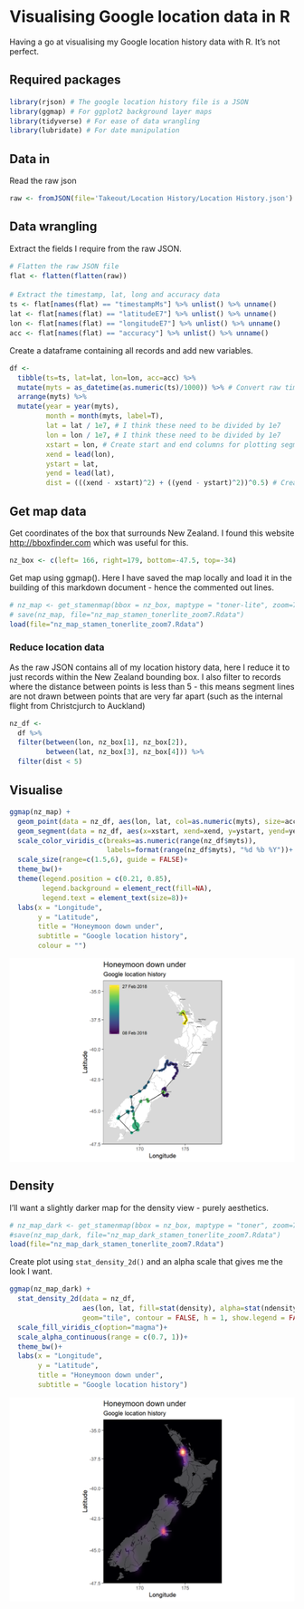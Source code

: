Visualising Google location data in R
================

Having a go at visualising my Google location history data with R. It’s
not perfect.

## Required packages

``` r
library(rjson) # The google location history file is a JSON 
library(ggmap) # For ggplot2 background layer maps
library(tidyverse) # For ease of data wrangling
library(lubridate) # For date manipulation
```

## Data in

Read the raw json

``` r
raw <- fromJSON(file='Takeout/Location History/Location History.json')
```

## Data wrangling

Extract the fields I require from the raw JSON.

``` r
# Flatten the raw JSON file
flat <- flatten(flatten(raw))

# Extract the timestamp, lat, long and accuracy data
ts <- flat[names(flat) == "timestampMs"] %>% unlist() %>% unname()
lat <- flat[names(flat) == "latitudeE7"] %>% unlist() %>% unname()
lon <- flat[names(flat) == "longitudeE7"] %>% unlist() %>% unname()
acc <- flat[names(flat) == "accuracy"] %>% unlist() %>% unname()
```

Create a dataframe containing all records and add new variables.

``` r
df <- 
  tibble(ts=ts, lat=lat, lon=lon, acc=acc) %>%
  mutate(myts = as_datetime(as.numeric(ts)/1000)) %>% # Convert raw timestamp to datetime
  arrange(myts) %>% 
  mutate(year = year(myts),
         month = month(myts, label=T),
         lat = lat / 1e7, # I think these need to be divided by 1e7
         lon = lon / 1e7, # I think these need to be divided by 1e7
         xstart = lon, # Create start and end columns for plotting segments later on
         xend = lead(lon), 
         ystart = lat, 
         yend = lead(lat),
         dist = (((xend - xstart)^2) + ((yend - ystart)^2))^0.5) # Create a distance column (pythagoras)
```

## Get map data

Get coordinates of the box that surrounds New Zealand. I found this
website <http://bboxfinder.com> which was useful for this.

``` r
nz_box <- c(left= 166, right=179, bottom=-47.5, top=-34)
```

Get map using ggmap(). Here I have saved the map locally and load it in
the building of this markdown document - hence the commented out lines.

``` r
# nz_map <- get_stamenmap(bbox = nz_box, maptype = "toner-lite", zoom=7)
# save(nz_map, file="nz_map_stamen_tonerlite_zoom7.Rdata")
load(file="nz_map_stamen_tonerlite_zoom7.Rdata")
```

### Reduce location data

As the raw JSON contains all of my location history data, here I reduce
it to just records within the New Zealand bounding box. I also filter to
records where the distance between points is less than 5 - this means
segment lines are not drawn between points that are very far apart (such
as the internal flight from Christcjurch to Auckland)

``` r
nz_df <- 
  df %>%
  filter(between(lon, nz_box[1], nz_box[2]),
         between(lat, nz_box[3], nz_box[4])) %>% 
  filter(dist < 5)
```

## Visualise

``` r
ggmap(nz_map) + 
  geom_point(data = nz_df, aes(lon, lat, col=as.numeric(myts), size=acc))+
  geom_segment(data = nz_df, aes(x=xstart, xend=xend, y=ystart, yend=yend))+
  scale_color_viridis_c(breaks=as.numeric(range(nz_df$myts)),
                        labels=format(range(nz_df$myts), "%d %b %Y"))+
  scale_size(range=c(1.5,6), guide = FALSE)+
  theme_bw()+
  theme(legend.position = c(0.21, 0.85),
        legend.background = element_rect(fill=NA),
        legend.text = element_text(size=8))+
  labs(x = "Longitude",
       y = "Latitude",
       title = "Honeymoon down under",
       subtitle = "Google location history",
       colour = "")
```

<img src="README_files/figure-gfm/unnamed-chunk-8-1.png" style="display: block; margin: auto;" />

## Density

I’ll want a slightly darker map for the density view - purely
aesthetics.

``` r
# nz_map_dark <- get_stamenmap(bbox = nz_box, maptype = "toner", zoom=7)
#save(nz_map_dark, file="nz_map_dark_stamen_tonerlite_zoom7.Rdata")
load(file="nz_map_dark_stamen_tonerlite_zoom7.Rdata")
```

Create plot using `stat_density_2d()` and an alpha scale that gives me
the look I want.

``` r
ggmap(nz_map_dark) + 
  stat_density_2d(data = nz_df, 
                  aes(lon, lat, fill=stat(density), alpha=stat(ndensity)), 
                  geom="tile", contour = FALSE, h = 1, show.legend = FALSE)+
  scale_fill_viridis_c(option="magma")+
  scale_alpha_continuous(range = c(0.7, 1))+
  theme_bw()+
  labs(x = "Longitude",
       y = "Latitude",
       title = "Honeymoon down under",
       subtitle = "Google location history")
```

![](README_files/figure-gfm/unnamed-chunk-10-1.png)<!-- -->
